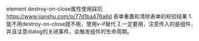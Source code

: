 element destroy-on-close属性使用踩坑
https://www.jianshu.com/p/77d1ba476a6d
表单重置和清除表单的校验结果
1.能不用destroy-on-close就不用，使用v-if替代
2.一定要用，注意传入的是组件，并且注意dialog的关闭事件，会触发组件的生命周期。